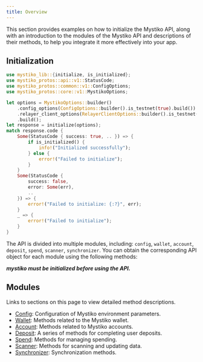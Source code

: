 ```yaml
---
title: Overview
---
```


This section provides examples on how to initialize the Mystiko API, along with an introduction to the modules of the Mystiko API and descriptions of their methods, to help you integrate it more effectively into your app.

## Initialization
```rust
use mystiko_lib::{initialize, is_initialized};
use mystiko_protos::api::v1::StatusCode;
use mystiko_protos::common::v1::ConfigOptions;
use mystiko_protos::core::v1::MystikoOptions;

let options = MystikoOptions::builder()
    .config_options(ConfigOptions::builder().is_testnet(true).build())
    .relayer_client_options(RelayerClientOptions::builder().is_testnet(true).build())
    .build();
let response = initialize(options);
match response.code {
    Some(StatusCode { success: true, .. }) => {
        if is_initialized() {
            info!("Initialized successfully");
        } else {
            error!("Failed to initialize");
        }
    }
    Some(StatusCode {
        success: false,
        error: Some(err),
        ..
    }) => {
        error!("Failed to initialize: {:?}", err);
    }
    _ => {
        error!("Failed to initialize");
    }
}
```
The API is divided into multiple modules, including: `config`, `wallet`, `account`, `deposit`, `spend`, `scanner`, `synchronizer`. You can obtain the corresponding API object for each module using the following methods:

_**mystiko must be initialized before using the API.**_

## Modules

Links to sections on this page to view detailed method descriptions.

- [Config](./config):
  Configuration of Mystiko environment parameters.
- [Wallet](./wallet):
  Methods related to the Mystiko wallet.
- [Account](./account):
  Methods related to Mystiko accounts.
- [Deposit](./deposit):
  A series of methods for completing user deposits.
- [Spend](./spend):
  Methods for managing spending.
- [Scanner](./scanner):
  Methods for scanning and updating data.
- [Synchronizer](./synchronizer):
  Synchronization methods.
